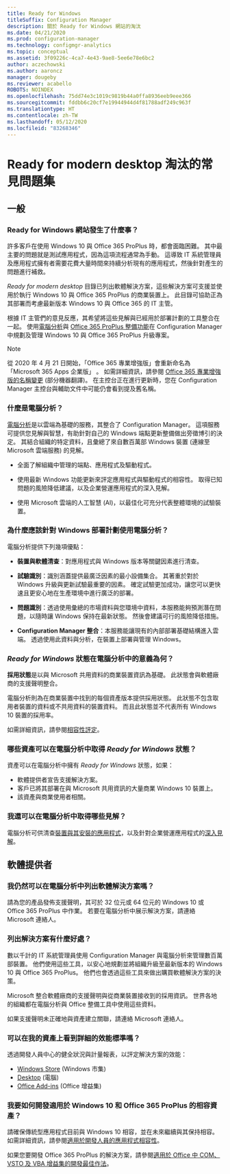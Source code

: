 ```yaml
---
title: Ready for Windows
titleSuffix: Configuration Manager
description: 關於 Ready for Windows 網站的淘汰
ms.date: 04/21/2020
ms.prod: configuration-manager
ms.technology: configmgr-analytics
ms.topic: conceptual
ms.assetid: 3f09226c-4ca7-4e43-9ae8-5ee6e78e6bc2
author: aczechowski
ms.author: aaroncz
manager: dougeby
ms.reviewer: acabello
ROBOTS: NOINDEX
ms.openlocfilehash: 75dd74e3c1019c9819b44a0ffa8936eeb9eee366
ms.sourcegitcommit: fddbb6c20cf7e19944944d4f81788adf249c963f
ms.translationtype: HT
ms.contentlocale: zh-TW
ms.lasthandoff: 05/12/2020
ms.locfileid: "83268346"
---
```

# <a name="ready-for-modern-desktop-retirement-faq"></a>Ready for modern desktop 淘汰的常見問題集

<!-- placeholder -->

## <a name="general"></a>一般

### <a name="what-happened-to-the-ready-for-windows-website"></a>Ready for Windows 網站發生了什麼事？

許多客戶在使用 Windows 10 與 Office 365 ProPlus 時，都會面臨困難。 其中最主要的問題就是測試應用程式，因為這項流程通常為手動。 這導致 IT 系統管理員及應用程式擁有者需要花費大量時間來持續分析現有的應用程式，然後針對產生的問題進行補救。

*Ready for modern desktop* 目錄已列出軟體解決方案，這些解決方案可支援並使用於執行 Windows 10 與 Office 365 ProPlus 的商業裝置上。 此目錄可協助正為其部署而考慮最新版本 Windows 10 與 Office 365 的 IT 主管。

根據 IT 主管們的意見反應，其希望將這些見解與已經用於部署計劃的工具整合在一起。 使用[電腦分析](https://aka.ms/dadocs)與 [Office 365 ProPlus 整備功能](https://docs.microsoft.com/deployoffice/readiness-tools#office-365-proplus-readiness-features-in-configuration-manager-current-branch)在 Configuration Manager 中規劃及管理 Windows 10 與 Office 365 ProPlus 升級專案。 

> [!Note]
> 從 2020 年 4 月 21 日開始，「Office 365 專業增強版」會重新命名為「Microsoft 365 Apps 企業版」  。 如需詳細資訊，請參閱 [Office 365 專業增強版的名稱變更](https://docs.microsoft.com/deployoffice/name-change) \(部分機器翻譯\)。 在主控台正在進行更新時，您在 Configuration Manager 主控台與輔助文件中可能仍會看到提及舊名稱。

### <a name="what-is-desktop-analytics"></a>什麼是電腦分析？

[電腦分析](https://aka.ms/dadocs)是以雲端為基礎的服務，其整合了 Configuration Manager。 這項服務可提供您見解與智慧，有助針對自己的 Windows 端點更新整備做出旁徵博引的決定。 其結合組織的特定資料，且彙總了來自數百萬部 Windows 裝置 (連線至 Microsoft 雲端服務) 的見解。

-    全面了解組織中管理的端點、應用程式及驅動程式。

-    使用最新 Windows 功能更新來評定應用程式與驅動程式的相容性。 取得已知問題的風險降低建議，以及企業營運應用程式的深入見解。

-    使用 Microsoft 雲端的人工智慧 (AI)，以最佳化可充分代表整體環境的試驗裝置。

### <a name="why-should-i-use-desktop-analytics-for-my-windows-deployment-plans"></a>為什麼應該針對 Windows 部署計劃使用電腦分析？

電腦分析提供下列幾項優點：

-    **裝置與軟體清查**：對應用程式與 Windows 版本等關鍵因素進行清查。

-    **試驗識別**：識別涵蓋提供最廣泛因素的最小設備集合。 其著重於對於 Windows 升級與更新試驗最重要的因素。 確定試驗更加成功，讓您可以更快速且更安心地在生產環境中進行廣泛的部署。

-    **問題識別**：透過使用彙總的市場資料與您環境中資料，本服務能夠預測潛在問題，以隨時讓 Windows 保持在最新狀態。 然後會建議可行的風險降低措施。

-    **Configuration Manager 整合**：本服務能讓現有的內部部署基礎結構進入雲端。 透過使用此資料與分析，在裝置上部署與管理 Windows。

### <a name="what-does-the-ready-for-windows-status-mean-in-desktop-analytics"></a>*Ready for Windows* 狀態在電腦分析中的意義為何？

**採用狀態**是以與 Microsoft 共用資料的商業裝置資訊為基礎。 此狀態會與軟體廠商的支援聲明整合。

電腦分析則為在商業裝置中找到的每個資產版本提供採用狀態。 此狀態不包含取用者裝置的資料或不共用資料的裝置資料。 而且此狀態並不代表所有 Windows 10 裝置的採用率。

如需詳細資訊，請參閱[相容性評定](compat-assessment.md)。

### <a name="what-assets-get-the-ready-for-windows-status-in-desktop-analytics"></a>哪些資產可以在電腦分析中取得 *Ready for Windows* 狀態？ 

資產可以在電腦分析中擁有 *Ready for Windows* 狀態，如果：

-    軟體提供者宣告支援解決方案。
-    客戶已將其部署在與 Microsoft 共用資訊的大量商業 Windows 10 裝置上。
-    該資產與商業使用者相關。

### <a name="what-additional-insights-do-i-get-in-desktop-analytics"></a>我還可以在電腦分析中取得哪些見解？

電腦分析可供清查[裝置與其安裝的應用程式](about-assets.md)，以及針對企業營運應用程式的[深入見解](compat-assessment.md#advanced-insights)。 

## <a name="software-providers"></a>軟體提供者

### <a name="can-i-still-list-my-software-solution-in-desktop-analytics"></a>我仍然可以在電腦分析中列出軟體解決方案嗎？

請為您的產品發佈支援聲明，其可於 32 位元或 64 位元的 Windows 10 或 Office 365 ProPlus 中作業。 若要在電腦分析中展示解決方案，請連絡 Microsoft 連絡人。

### <a name="how-can-listing-my-solutions-benefit-me"></a>列出解決方案有什麼好處？

數以千計的 IT 系統管理員使用 Configuration Manager 與電腦分析來管理數百萬部裝置。 他們使用這些工具，以安心地規劃並將組織升級至最新版本的 Windows 10 與 Office 365 ProPlus。 他們也會透過這些工具來做出購買軟體解決方案的決策。

Microsoft 整合軟體廠商的支援聲明與從商業裝置接收到的採用資訊。 世界各地的組織都在電腦分析與 Office 整備工具中使用這些資料。 

如果支援聲明未正確地與資產建立關聯，請連絡 Microsoft 連絡人。

### <a name="can-i-see-detailed-performance-metrics-on-my-assets"></a>可以在我的資產上看到詳細的效能標準嗎？

透過開發人員中心的健全狀況與計量報表，以評定解決方案的效能： 

- [Windows Store](https://docs.microsoft.com/windows/uwp/publish/health-report) (Windows 市集)
- [Desktop](https://docs.microsoft.com/windows/desktop/appxpkg/windows-desktop-application-program) (電腦)
- [Office Add-ins](https://docs.microsoft.com/office/dev/store/update-unpublish-and-view-metrics) (Office 增益集) 

### <a name="how-can-i-develop-compatible-assets-for-windows-10-and-office-365-proplus"></a>我要如何開發適用於 Windows 10 和 Office 365 ProPlus 的相容資產？

請確保傳統型應用程式目前與 Windows 10 相容，並在未來繼續與其保持相容。 如需詳細資訊，請參閱[適用於開發人員的應用程式相容性](https://developer.microsoft.com/windows/desktop/app-compatibility)。

如果您要開發 Office 365 ProPlus 的解決方案，請參閱[適用於 Office 中 COM、VSTO 及 VBA 增益集的開發最佳作法](https://docs.microsoft.com/visualstudio/vsto/development-best-practices-for-com-vsto-and-vba-add-ins-in-office)。
